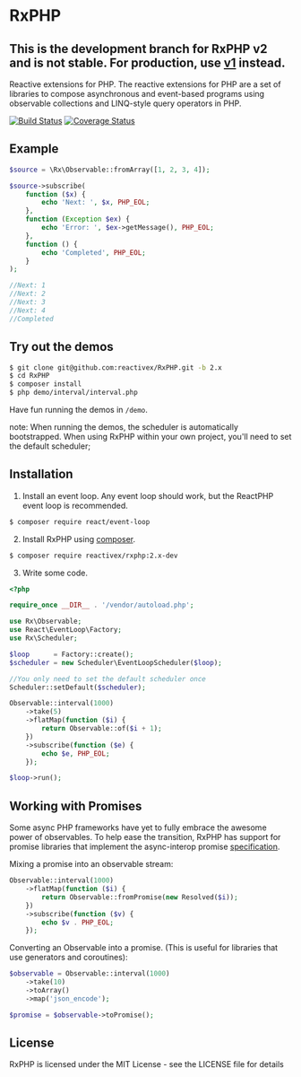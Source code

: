 RxPHP
======

## This is the development branch for RxPHP v2 and is not stable.  For production, use [v1](https://github.com/reactivex/rxphp) instead.

Reactive extensions for PHP. The reactive extensions for PHP are a set of
libraries to compose asynchronous and event-based programs using observable
collections and LINQ-style query operators in PHP.

[![Build Status](https://secure.travis-ci.org/ReactiveX/RxPHP.png?branch=master)](https://travis-ci.org/ReactiveX/RxPHP)
[![Coverage Status](https://coveralls.io/repos/github/ReactiveX/RxPHP/badge.svg?branch=master)](https://coveralls.io/github/ReactiveX/RxPHP?branch=master)

## Example

```php
$source = \Rx\Observable::fromArray([1, 2, 3, 4]);

$source->subscribe(
    function ($x) {
        echo 'Next: ', $x, PHP_EOL;
    },
    function (Exception $ex) {
        echo 'Error: ', $ex->getMessage(), PHP_EOL;
    },
    function () {
        echo 'Completed', PHP_EOL;
    }
);

//Next: 1
//Next: 2
//Next: 3
//Next: 4
//Completed

```

## Try out the demos

```bash
$ git clone git@github.com:reactivex/RxPHP.git -b 2.x
$ cd RxPHP
$ composer install
$ php demo/interval/interval.php
```

Have fun running the demos in `/demo`.

note:  When running the demos, the scheduler is automatically bootstrapped.  When using RxPHP within your own project, you'll need to set the default scheduler; 

## Installation
1. Install an event loop.  Any event loop should work, but the ReactPHP event loop is recommended.

```bash
$ composer require react/event-loop
```

2. Install RxPHP using [composer](https://getcomposer.org).

```bash
$ composer require reactivex/rxphp:2.x-dev
```

3. Write some code.

```PHP
<?php

require_once __DIR__ . '/vendor/autoload.php';

use Rx\Observable;
use React\EventLoop\Factory;
use Rx\Scheduler;

$loop      = Factory::create();
$scheduler = new Scheduler\EventLoopScheduler($loop);

//You only need to set the default scheduler once
Scheduler::setDefault($scheduler);

Observable::interval(1000)
    ->take(5)
    ->flatMap(function ($i) {
        return Observable::of($i + 1);
    })
    ->subscribe(function ($e) {
        echo $e, PHP_EOL;
    });

$loop->run();

```
## Working with Promises

Some async PHP frameworks have yet to fully embrace the awesome power of observables.  To help ease the transition, RxPHP has support for promise libraries that implement the async-interop promise [specification](https://github.com/async-interop/promise).

Mixing a promise into an observable stream:

```PHP
Observable::interval(1000)
    ->flatMap(function ($i) {
        return Observable::fromPromise(new Resolved($i));
    })
    ->subscribe(function ($v) {
        echo $v . PHP_EOL;
    });
```

Converting an Observable into a promise. (This is useful for libraries that use generators and coroutines):
```PHP
$observable = Observable::interval(1000)
    ->take(10)
    ->toArray()
    ->map('json_encode');

$promise = $observable->toPromise();
```

## License

RxPHP is licensed under the MIT License - see the LICENSE file for details
